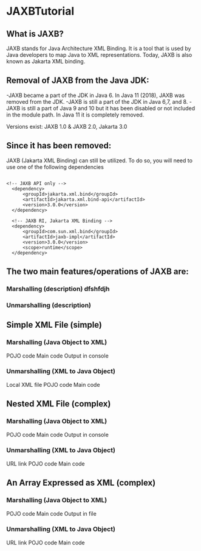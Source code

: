 # JAXBTutorial
## What is JAXB?
JAXB stands for Java Architecture XML Binding. It is a tool that is used by Java developers to map Java to XML representations. Today, JAXB  is also  known as Jakarta XML binding.

## Removal of JAXB from the Java JDK:
-JAXB became a part of the JDK in Java 6. In Java 11 (2018), JAXB was removed from the JDK. 
-JAXB is still a part of the JDK in Java 6,7, and 8.
-JAXB is still a part of Java 9 and 10 but it has been disabled or not included in the module path. 
In Java 11 it is completely removed.

Versions exist:  JAXB 1.0 &  JAXB 2.0, Jakarta 3.0

## Since it has been removed:
JAXB (Jakarta XML Binding) can still be utilized. To do so, you will need to use one of the following dependencies

```

<!-- JAXB API only -->
  <dependency>
      <groupId>jakarta.xml.bind</groupId>
      <artifactId>jakarta.xml.bind-api</artifactId>
      <version>3.0.0</version>
  </dependency>

  <!-- JAXB RI, Jakarta XML Binding -->
  <dependency>
      <groupId>com.sun.xml.bind</groupId>
      <artifactId>jaxb-impl</artifactId>
      <version>3.0.0</version>
      <scope>runtime</scope>
  </dependency>

```


## The two main features/operations of JAXB are:
### Marshalling  (description) dfshfdjh
### Unmarshalling (description)

## Simple XML File (simple)
### Marshalling (Java Object to XML)
POJO code
Main code
Output in console
### Unmarshalling (XML to Java Object)
Local XML file 
POJO code
Main code

## Nested XML File (complex)
### Marshalling (Java Object to XML)
POJO code
Main code
Output in console
### Unmarshalling (XML to Java Object)
URL link
POJO code
Main code

## An Array Expressed as XML (complex)
### Marshalling (Java Object to XML)
POJO code
Main code
Output in file
### Unmarshalling (XML to Java Object)
URL link
POJO code
Main code

